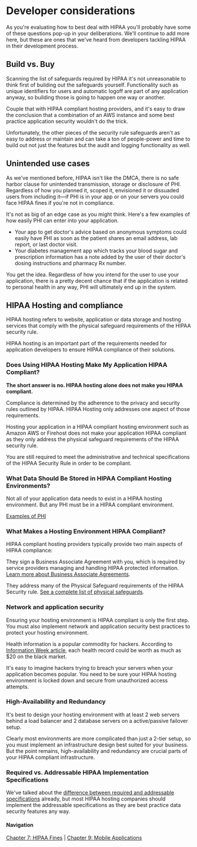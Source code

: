 # Developer considerations

As you're evaluating how to best deal with HIPAA you'll probably have some of these questions pop-up in your deliberations. We'll continue to add more here, but these are ones that we've heard from developers tackling HIPAA in their development process.

## Build vs. Buy

Scanning the list of safeguards required by HIPAA it's not unreasonable to think first of building out the safeguards yourself. Functionality such as unique identifiers for users and automatic logoff are part of any application anyway, so building those is going to happen one way or another. 

Couple that with HIPAA compliant hosting providers, and it's easy to draw the conclusion that a combination of an AWS instance and some best practice application security wouldn't do the trick.

Unfortunately, the other pieces of the security rule safeguards aren't as easy to address or maintain and can take a ton of people-power and time to build out not just the features but the audit and logging functionality as well. 

## Unintended use cases

As we've mentioned before, HIPAA isn't like the DMCA, there is no safe harbor clause for unintended transmission, storage or disclosure of PHI. Regardless of how you planned it, scoped it, envisioned it or dissuaded users from including it—if PHI is in your app or on your servers you could face HIPAA fines if you're not in compliance.

It's not as big of an edge case as you might think. Here's a few examples of how easily PHI can enter into your application.

+ Your app to get doctor's advice based on anonymous symptoms could easily have PHI as soon as the patient shares an email address, lab report, or last doctor visit.
+ Your diabetes management app which tracks your blood sugar and prescription information has a note added by the user of their doctor's dosing instructions and pharmacy Rx number.

You get the idea. Regardless of how you intend for the user to use your application, there is a pretty decent chance that if the application is related to personal health in any way, PHI will ultimately end up in the system.

## HIPAA Hosting and compliance

HIPAA hosting refers to website, application or data storage and hosting services that comply with the physical safeguard requirements of the HIPAA security rule. 

HIPAA hosting is an important part of the requirements needed for application developers to ensure HIPAA compliance of their solutions. 

### Does Using HIPAA Hosting Make My Application HIPAA Compliant?

**The short answer is no. HIPAA hosting alone does not make you HIPAA compliant.**

Compliance is determined by the adherence to the privacy and security rules outlined by HIPAA. HIPAA Hosting only addresses one aspect of those requirements. 

Hosting your application in a HIPAA compliant hosting environment such as Amazon AWS or Firehost does not make your application HIPAA compliant as they only address the physical safeguard requirements of the HIPAA security rule.

You are still required to meet the administrative and technical specifications of the HIPAA Security Rule in order to be compliant. 

### What Data Should Be Stored in HIPAA Compliant Hosting Environments? 

Not all of your application data needs to exist in a HIPAA hosting environment. But any PHI must be in a HIPAA compliant environment. 

[Examples of PHI](https://github.com/truevault/hipaa-compliance-developers-guide/blob/master/02%20What%20is%20HIPAA%3F.md#protected-health-information-phi)

### What Makes a Hosting Environment HIPAA Compliant?

HIPAA compliant hosting providers typically provide two main aspects of HIPAA compliance:

They sign a Business Associate Agreement with you, which is required by service providers managing and handling HIPAA protected information. [Learn more about Business Associate Agreements](https://github.com/truevault/hipaa-compliance-developers-guide/blob/master/02%20What%20is%20HIPAA%3F.md#business-associate).

They address many of the Physical Safeguard requirements of the HIPAA Security rule. [See a complete list of physical safeguards](https://github.com/truevault/hipaa-compliance-developers-guide/blob/master/04%20HIPAA%20Security%20Rule.md#physical-safeguards).

### Network and application security

Ensuring your hosting environment is HIPAA compliant is only the first step. You must also implement network and application security best practices to protect your hosting environment.

Health information is a popular commodity for hackers. According to [Information Week article](http://www.informationweek.com/healthcare/security-and-privacy/healthcare-it-security-worse-than-retail-study-says/d/d-id/1269207), each health record could be worth as much as $20 on the black market. 

It's easy to imagine hackers trying to breach your servers when your application becomes popular. You need to be sure your HIPAA hosting environment is locked down and secure from unauthorized access attempts.

### High-Availability and Redundancy

It's best to design your hosting environment with at least 2 web servers behind a load balancer and 2 database servers on a active/passive failover setup. 

Clearly most environments are more complicated than just a 2-tier setup, so you must implement an infrastructure design best suited for your business. But the point remains, high-availability and redundancy are crucial parts of your HIPAA compliant infrastructure.

### Required vs. Addressable HIPAA Implementation Specifications

We've talked about the [difference between required and addressable specifications](https://github.com/truevault/hipaa-compliance-developers-guide/blob/master/04%20HIPAA%20Security%20Rule.md#required-vs-addressable-specifications) already, but most HIPAA hosting companies should implement the addressable specifications as they are best practice data security features any way.

#### Navigation

[Chapter 7: HIPAA Fines](https://github.com/truevault/hipaa-compliance-developers-guide/blob/master/07%20HIPAA%20Fines.md) | [Chapter 9: Mobile Applications](https://github.com/truevault/hipaa-compliance-developers-guide/blob/master/09%20Mobile%20Applications.md)
